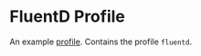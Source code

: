 # FluentD Profile
An example [profile](https://github.com/weaveworks/profiles). Contains the profile `fluentd`.